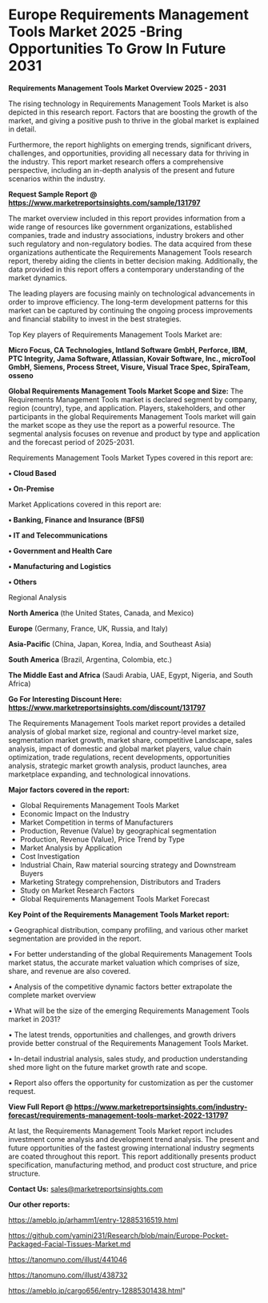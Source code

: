  # Europe Requirements Management Tools Market 2025 -Bring Opportunities To Grow In Future 2031

<Strong> Requirements Management Tools Market Overview 2025 - 2031</strong>

The rising technology in Requirements Management Tools Market is also depicted in this research report. Factors that are boosting the growth of the market, and giving a positive push to thrive in the global market is explained in detail.

Furthermore, the report highlights on emerging trends, significant drivers, challenges, and opportunities, providing all necessary data for thriving in the industry. This report market research offers a comprehensive perspective, including an in-depth analysis of the present and future scenarios within the industry.

<strong>Request Sample Report @ <a href=https://www.marketreportsinsights.com/sample/131797>https://www.marketreportsinsights.com/sample/131797</a></strong>

The market overview included in this report provides information from a wide range of resources like government organizations, established companies, trade and industry associations, industry brokers and other such regulatory and non-regulatory bodies. The data acquired from these organizations authenticate the Requirements Management Tools research report, thereby aiding the clients in better decision making. Additionally, the data provided in this report offers a contemporary understanding of the market dynamics.

The leading players are focusing mainly on technological advancements in order to improve efficiency. The long-term development patterns for this market can be captured by continuing the ongoing process improvements and financial stability to invest in the best strategies.

Top Key players of Requirements Management Tools Market are:

<strong>Micro Focus, CA Technologies, Intland Software GmbH, Perforce, IBM, PTC Integrity, Jama Software, Atlassian, Kovair Software, Inc., microTool GmbH, Siemens, Process Street, Visure, Visual Trace Spec, SpiraTeam, osseno</strong>

<strong><b>Global Requirements Management Tools Market Scope and Size:</b></strong>
The Requirements Management Tools market is declared segment by company, region (country), type, and application. Players, stakeholders, and other participants in the global Requirements Management Tools market will gain the market scope as they use the report as a powerful resource. The segmental analysis focuses on revenue and product by type and application and the forecast period of 2025-2031.

Requirements Management Tools Market Types covered in this report are:

<strong>• Cloud Based

• On-Premise</strong>

Market Applications covered in this report are:

<strong>• Banking, Finance and Insurance (BFSI)

• IT and Telecommunications

• Government and Health Care

• Manufacturing and Logistics

• Others</strong> 

Regional Analysis

<strong>North America</strong> (the United States, Canada, and Mexico)

<strong>Europe</strong> (Germany, France, UK, Russia, and Italy)

<strong>Asia-Pacific</strong> (China, Japan, Korea, India, and Southeast Asia)

<strong>South America</strong> (Brazil, Argentina, Colombia, etc.)

<strong>The Middle East and Africa</strong> (Saudi Arabia, UAE, Egypt, Nigeria, and South Africa)

<strong>Go For Interesting Discount Here: <a href=https://www.marketreportsinsights.com/discount/131797>https://www.marketreportsinsights.com/discount/131797</a></strong>

The Requirements Management Tools market report provides a detailed analysis of global market size, regional and country-level market size, segmentation market growth, market share, competitive Landscape, sales analysis, impact of domestic and global market players, value chain optimization, trade regulations, recent developments, opportunities analysis, strategic market growth analysis, product launches, area marketplace expanding, and technological innovations.

<strong><b>Major factors covered in the report:</b></strong>
<ul>
  <li>Global Requirements Management Tools Market </li>
  <li>Economic Impact on the Industry</li>
  <li>Market Competition in terms of Manufacturers</li>
  <li>Production, Revenue (Value) by geographical segmentation</li>
  <li>Production, Revenue (Value), Price Trend by Type</li>
  <li>Market Analysis by Application</li>
  <li>Cost Investigation</li>
  <li>Industrial Chain, Raw material sourcing strategy and Downstream Buyers</li>
  <li>Marketing Strategy comprehension, Distributors and Traders</li>
  <li>Study on Market Research Factors</li>
  <li>Global Requirements Management Tools Market Forecast</li>
</ul>

<strong><b>Key Point of the Requirements Management Tools Market report:</b></strong>

• Geographical distribution, company profiling, and various other market segmentation are provided in the report.

• For better understanding of the global Requirements Management Tools market status, the accurate market valuation which comprises of size, share, and revenue are also covered.

• Analysis of the competitive dynamic factors better extrapolate the complete market overview

• What will be the size of the emerging Requirements Management Tools market in 2031?

• The latest trends, opportunities and challenges, and growth drivers provide better construal of the Requirements Management Tools Market.

• In-detail industrial analysis, sales study, and production understanding shed more light on the future market growth rate and scope.

• Report also offers the opportunity for customization as per the customer request.

<strong><b>View Full Report @ <a href=https://www.marketreportsinsights.com/industry-forecast/requirements-management-tools-market-2022-131797>https://www.marketreportsinsights.com/industry-forecast/requirements-management-tools-market-2022-131797</a></b></strong>


At last, the Requirements Management Tools Market report includes investment come analysis and development trend analysis. The present and future opportunities of the fastest growing international industry segments are coated throughout this report. This report additionally presents product specification, manufacturing method, and product cost structure, and price structure.

<strong>Contact Us:</strong>
sales@marketreportsinsights.com

<strong>Our other reports:</strong>

<a href=https://ameblo.jp/arhamm1/entry-12885316519.html>https://ameblo.jp/arhamm1/entry-12885316519.html</a>

<a href=https://github.com/yamini231/Research/blob/main/Europe-Pocket-Packaged-Facial-Tissues-Market.md>https://github.com/yamini231/Research/blob/main/Europe-Pocket-Packaged-Facial-Tissues-Market.md</a>

<a href=https://tanomuno.com/illust/441046>https://tanomuno.com/illust/441046</a>

<a href=https://tanomuno.com/illust/438732>https://tanomuno.com/illust/438732</a>

<a href=https://ameblo.jp/cargo656/entry-12885301438.html>https://ameblo.jp/cargo656/entry-12885301438.html</a>"
